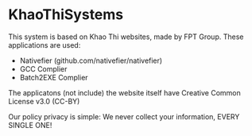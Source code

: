 # KhaoThiSystems
This system is based on Khao Thi websites, made by FPT Group. These applications are used:

   + Nativefier (github.com/nativefier/nativefier)
   + GCC Complier 
   + Batch2EXE Complier


The applicatons (not include) the website itself have Creative Common License v3.0 (CC-BY)


Our policy privacy is simple: We never collect your information, EVERY SINGLE ONE!
